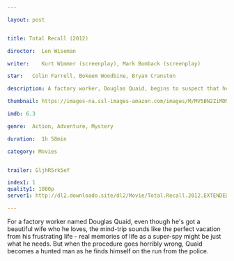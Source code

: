 ```yaml
---

layout: post


title: Total Recall (2012)

director:  Len Wiseman

writer:    Kurt Wimmer (screenplay), Mark Bomback (screenplay)

star:   Colin Farrell, Bokeem Woodbine, Bryan Cranston

description: A factory worker, Douglas Quaid, begins to suspect that he is a spy after visiting Rekall - a company that provides its clients with implanted fake memories of a life they would like to have led - goes wrong and he finds himself on the run.

thumbnail: https://images-na.ssl-images-amazon.com/images/M/MV5BN2ZiMDMzYWItNDllZC00ZmRmLWI1YzktM2M5M2ZmZDg1OGNlXkEyXkFqcGdeQXVyNDQ2MTMzODA@._V1_QL50_SY1000_CR0,0,706,1000_AL_.jpg

imdb: 6.3

genre:  Action, Adventure, Mystery

duration:  1h 58min

category: Movies


trailer: GljhR5rk5eY

index1: 1
quality1: 1080p
server1: http://dl2.downloado.site/dl2/Movie/Total.Recall.2012.EXTENDED.DC.1080p.5.1CH.Ganool-%5BDownloado.site%5D.mkv

---
```


For a factory worker named Douglas Quaid, even though he's got a beautiful wife who he loves, the mind-trip sounds like the perfect vacation from his frustrating life - real memories of life as a super-spy might be just what he needs. But when the procedure goes horribly wrong, Quaid becomes a hunted man as he finds himself on the run from the police.
